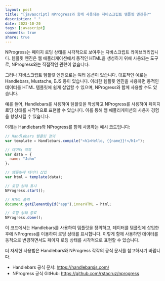```yaml
---
layout: post
title: "[javascript] NProgress와 함께 사용되는 자바스크립트 템플릿 엔진은?"
description: " "
date: 2023-10-20
tags: [javascript]
comments: true
share: true
---
```


NProgress는 페이지 로딩 상태를 시각적으로 보여주는 자바스크립트 라이브러리입니다. 템플릿 엔진은 웹 애플리케이션에서 동적인 HTML을 생성하기 위해 사용되는 도구로, NProgress와는 직접적인 관련이 없습니다. 

그러나 자바스크립트 템플릿 엔진으로는 여러 옵션이 있습니다. 대표적인 예로는 Handlebars, Mustache, EJS 등이 있습니다. 이러한 템플릿 엔진을 사용하면 동적인 데이터를 HTML 템플릿에 쉽게 삽입할 수 있으며, NProgress와 함께 사용할 수도 있습니다. 

예를 들어, Handlebars를 사용하여 템플릿을 작성하고 NProgress를 사용하여 페이지 로딩 상태를 시각적으로 표현할 수 있습니다. 이를 통해 웹 애플리케이션의 사용자 경험을 향상시킬 수 있습니다. 

아래는 Handlebars와 NProgress를 함께 사용하는 예시 코드입니다:

```javascript
// Handlebars 템플릿 정의
var template = Handlebars.compile("<h1>Hello, {{name}}!</h1>");

// 데이터 객체
var data = {
  name: "John"
};

// 템플릿에 데이터 삽입
var html = template(data);

// 로딩 상태 표시
NProgress.start();

// HTML 출력
document.getElementById("app").innerHTML = html;

// 로딩 상태 종료
NProgress.done();
```

이 코드에서는 Handlebars를 사용하여 템플릿을 정의하고, 데이터를 템플릿에 삽입한 후에 NProgress를 이용하여 로딩 상태를 표시합니다. 이렇게 함께 사용하면 데이터를 동적으로 변경하면서도 페이지 로딩 상태를 시각적으로 표현할 수 있습니다.

더 자세한 사용법은 Handlebars와 NProgress 각각의 공식 문서를 참고하시기 바랍니다.

- Handlebars 공식 문서: https://handlebarsjs.com/
- NProgress 공식 GitHub: https://github.com/rstacruz/nprogress